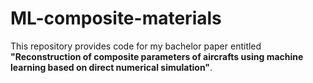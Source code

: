 # ML-composite-materials

This repository provides code for my bachelor paper entitled **"Reconstruction of composite parameters of aircrafts using machine learning based on direct numerical simulation"**.
